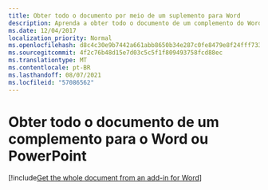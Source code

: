 ```yaml
---
title: Obter todo o documento por meio de um suplemento para Word
description: Aprenda a obter todo o documento de um complemento do Word.
ms.date: 12/04/2017
localization_priority: Normal
ms.openlocfilehash: d8c4c30e9b7442a661abb8650b34e287c0fe8479e8f24fff73348e5d6fbdd976
ms.sourcegitcommit: 4f2c76b48d15e7d03c5c5f1f809493758fcd88ec
ms.translationtype: MT
ms.contentlocale: pt-BR
ms.lasthandoff: 08/07/2021
ms.locfileid: "57086562"
---
```

# <a name="get-the-whole-document-from-an-add-in-for-word-or-powerpoint"></a>Obter todo o documento de um complemento para o Word ou PowerPoint

[!include[Get the whole document from an add-in for Word](../includes/file-get-the-whole-document-from-an-add-in-for-powerpoint-or-word.md)]
